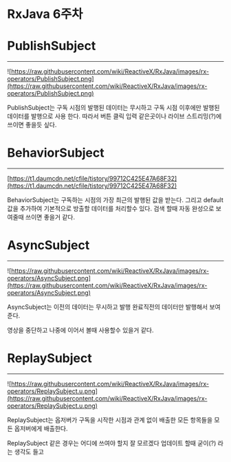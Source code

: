 # RxJava 6주차

# PublishSubject

---

![https://raw.githubusercontent.com/wiki/ReactiveX/RxJava/images/rx-operators/PublishSubject.png](https://raw.githubusercontent.com/wiki/ReactiveX/RxJava/images/rx-operators/PublishSubject.png)

PublishSubject는 구독 시점의 발행된 데이터는 무시하고 구독 시점 이후에만 발행된 데이터를 발행으로 사용 한다. 따라서 버튼 클릭 입력 같은곳이나 라이브 스트리밍(?)에 쓰이면 좋을듯 싶다.

# BehaviorSubject

---

[https://t1.daumcdn.net/cfile/tistory/99712C425E47A68F32](https://t1.daumcdn.net/cfile/tistory/99712C425E47A68F32)

BehaviorSubject는 구독하는 시점의 가장 최근의 발행된 값을 받는다. 그리고 default값을 추가하여 기본적으로 방출할 데이터를 처리할수 있다. 검색 할때 자동 완성으로 보여줄때 쓰이면 좋을거 같다.

# AsyncSubject

---

![https://raw.githubusercontent.com/wiki/ReactiveX/RxJava/images/rx-operators/AsyncSubject.png](https://raw.githubusercontent.com/wiki/ReactiveX/RxJava/images/rx-operators/AsyncSubject.png)

AsyncSubject는 이전의 데이터는 무시하고 발행 완료직전의 데이터만 발행해서 보여준다.

영상을 중단하고 나중에 이어서 볼때 사용할수 있을거 같다. 

# ReplaySubject

---

![https://raw.githubusercontent.com/wiki/ReactiveX/RxJava/images/rx-operators/ReplaySubject.u.png](https://raw.githubusercontent.com/wiki/ReactiveX/RxJava/images/rx-operators/ReplaySubject.u.png)

ReplaySubject는 옵저버가 구독을 시작한 시점과 관계 없이 배출한 모든 항목들을 모든 옵저버에게 배출한다.

ReplaySubject 같은 경우는 어디에 쓰여야 할지 잘 모르겠다 업데이트 할때 굳이(?) 라는 생각도 들고